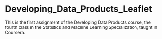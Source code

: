 # Developing_Data_Products_Leaflet
This is the first assignment of the Developing Data Products course, the fourth class in the Statistics and Machine Learning Specialization, taught in Coursera.
